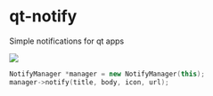 # qt-notify
Simple notifications for qt apps

![](./img/screenshot.png)

```c++
NotifyManager *manager = new NotifyManager(this);
manager->notify(title, body, icon, url);
```